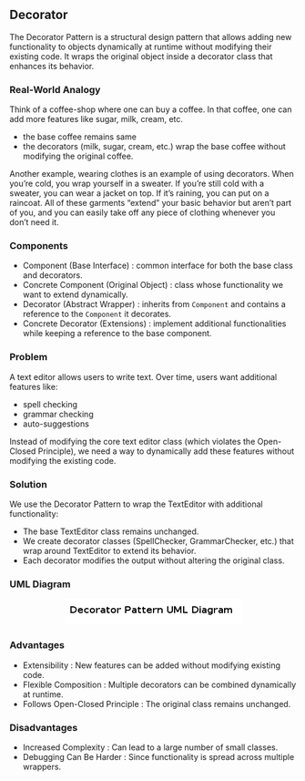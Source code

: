 ## Decorator

The Decorator Pattern is a structural design pattern that allows adding new functionality to objects dynamically at runtime without modifying their existing code. It wraps the original object inside a decorator class that enhances its behavior.

### Real-World Analogy
Think of a coffee-shop where one can buy a coffee. In that coffee, one can add more features like sugar, milk, cream, etc.

- the base coffee remains same
- the decorators (milk, sugar, cream, etc.) wrap the base coffee without modifying the original coffee.

Another example, wearing clothes is an example of using decorators. When you’re cold, you wrap yourself in a sweater. If you’re still cold with a sweater, you can wear a jacket on top. If it’s raining, you can put on a raincoat. All of these garments “extend” your basic behavior but aren’t part of you, and you can easily take off any piece of clothing whenever you don’t need it.

### Components
- Component (Base Interface) : common interface for both the base class and decorators.
- Concrete Component (Original Object) : class whose functionality we want to extend dynamically.
- Decorator (Abstract Wrapper) : inherits from `Component` and contains a reference to the `Component` it decorates.
- Concrete Decorator (Extensions) : implement additional functionalities while keeping a reference to the base component.

### Problem
A text editor allows users to write text. Over time, users want additional features like:
- spell checking
- grammar checking
- auto-suggestions
  
Instead of modifying the core text editor class (which violates the Open-Closed Principle), we need a way to dynamically add these features without modifying the existing code.

### Solution
We use the Decorator Pattern to wrap the TextEditor with additional functionality:

- The base TextEditor class remains unchanged.
- We create decorator classes (SpellChecker, GrammarChecker, etc.) that wrap around TextEditor to extend its behavior.
- Each decorator modifies the output without altering the original class.

### UML Diagram
<p align="center">
  <img src="../../out/Structural_Design_Pattern/Decorator/decorator/decorator.png">
</p>

### Advantages 
- Extensibility : New features can be added without modifying existing code.
- Flexible Composition : Multiple decorators can be combined dynamically at runtime.
- Follows Open-Closed Principle : The original class remains unchanged.

### Disadvantages
- Increased Complexity : Can lead to a large number of small classes.
- Debugging Can Be Harder : Since functionality is spread across multiple wrappers.